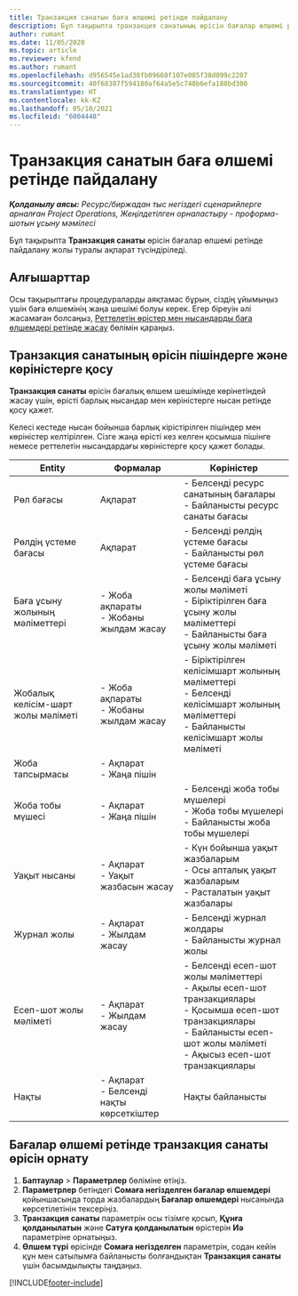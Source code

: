 ```yaml
---
title: Транзакция санатын баға өлшемі ретінде пайдалану
description: Бұл тақырыпта транзакция санатының өрісін бағалар өлшемі ретінде пайдалану жолдары туралы ақпарат берілген.
author: rumant
ms.date: 11/05/2020
ms.topic: article
ms.reviewer: kfend
ms.author: rumant
ms.openlocfilehash: d956545e1ad38fb09660f107e085f38d099c2207
ms.sourcegitcommit: 40f68387f594180af64a5e5c748b6efa188bd300
ms.translationtype: HT
ms.contentlocale: kk-KZ
ms.lasthandoff: 05/10/2021
ms.locfileid: "6004448"
---
```

# <a name="use-transaction-category-as-a-pricing-dimension"></a>Транзакция санатын баға өлшемі ретінде пайдалану


_**Қолданылу аясы:** Ресурс/биржадан тыс негіздегі сценарийлерге арналған Project Operations, Жеңілдетілген орналастыру - проформа-шотын ұсыну мәмілесі_


Бұл тақырыпта **Транзакция санаты** өрісін бағалар өлшемі ретінде пайдалану жолы туралы ақпарат түсіндіріледі. 

## <a name="prerequisites"></a>Алғышарттар
Осы тақырыптағы процедураларды аяқтамас бұрын, сіздің ұйымыңыз үшін баға өлшемінің жаңа шешімі болуы керек. Егер біреуін әлі жасамаған болсаңыз, [Реттелетін өрістер мен нысандарды баға өлшемдері ретінде жасау](create-custom-fields-entities-pricing-dimensions.md) бөлімін қараңыз.

## <a name="add-the-transaction-category-field-to-forms-and-views"></a>Транзакция санатының өрісін пішіндерге және көріністерге қосу
**Транзакция санаты** өрісін бағалық өлшем шешімінде көрінетіндей жасау үшін, өрісті барлық нысандар мен көріністерге нысан ретінде қосу қажет.

Келесі кестеде нысан бойынша барлық кірістірілген пішіндер мен көріністер келтірілген. Сізге жаңа өрісті кез келген қосымша пішінге немесе реттелетін нысандардағы көріністерге қосу қажет болады.

|  Entity        | Формалар     |Көріністер        |
| ------------------------------|---------------------------------|----------------------------------|
|  Рөл бағасы| Ақпарат |- Белсенді ресурс санатының бағалары<br> - Байланысты ресурс санаты бағасы |
|  Рөлдің үстеме бағасы| Ақпарат|- Белсенді рөлдің үстеме бағасы<br>- Байланысты рөл үстеме бағасы |
|  Баға ұсыну жолының мәліметтері|- Жоба ақпараты<br>- Жобаны жылдам жасау| - Белсенді баға ұсыну жолы мәліметі<br>- Біріктірілген баға ұсыну жолы мәліметтері<br>- Байланысты баға ұсыну жолы мәліметі |
|  Жобалық келісім-шарт жолы мәліметі|- Жоба ақпараты<br>- Жобаны жылдам жасау|- Біріктірілген келісімшарт жолының мәліметтері<br>- Белсенді келісімшарт жолының мәліметтері<br>- Байланысты келісімшарт жолы мәліметі |
|  Жоба тапсырмасы|- Ақпарат<br>- Жаңа пішін| &nbsp; |
|  Жоба тобы мүшесі|- Ақпарат<br>- Жаңа пішін|- Белсенді жоба тобы мүшелері<br>- Жоба тобы мүшелері<br>- Байланысты жоба тобы мүшелері |
|  Уақыт нысаны|- Ақпарат<br>- Уақыт жазбасын жасау|- Күн бойынша уақыт жазбаларым<br>- Осы апталық уақыт жазбаларым<br>- Расталатын уақыт жазбалары|
|  Журнал жолы|- Ақпарат<br>- Жылдам жасау|- Белсенді журнал жолдары<br>- Байланысты журнал жолы|
|  Есеп-шот жолы мәліметі|- Ақпарат<br>- Жылдам жасау|- Белсенді есеп-шот жолы мәліметтері<br>- Ақылы есеп-шот транзакциялары<br>- Қосымша есеп-шот транзакциялары<br>- Байланысты есеп-шот жолы мәліметі <br>- Ақысыз есеп-шот транзакциялары|
|  Нақты|- Ақпарат<br>- Белсенді нақты көрсеткіштер| Нақты байланысты |

## <a name="set-up-the-transaction-category-field-as-a-pricing-dimension"></a>Бағалар өлшемі ретінде транзакция санаты өрісін орнату

1. **Баптаулар** > **Параметрлер** бөліміне өтіңіз. 
2. **Параметрлер** бетіндегі **Сомаға негізделген бағалар өлшемдері** қойыншасында торда жазбалардың **Бағалар өлшемдері** нысанында көрсетілетінін тексеріңіз.
3. **Транзакция санаты** параметрін осы тізімге қосып, **Құнға қолданылатын** және **Сатуға қолданылатын** өрістерін **Иә** параметріне орнатыңыз.
4. **Өлшем түрі** өрісінде **Сомаға негізделген** параметрін, содан кейін құн мен сатылымға байланысты болғандықтан **Транзакция санаты** үшін басымдылықты таңдаңыз.


[!INCLUDE[footer-include](../includes/footer-banner.md)]